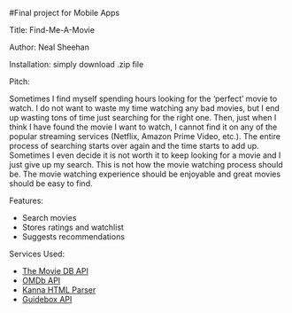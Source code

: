 #Final project for Mobile Apps

Title: Find-Me-A-Movie

Author: Neal Sheehan

Installation: simply download .zip file

Pitch:

Sometimes I find myself spending hours looking for the ‘perfect’ movie to watch. I do not want to waste my time watching any bad movies, but I end up wasting tons of time just searching for the right one. Then, just when I think I have found the movie I want to watch, I cannot find it on any of the popular streaming services (Netflix, Amazon Prime Video, etc.). The entire process of searching starts over again and the time starts to add up. Sometimes I even decide it is not worth it to keep looking for a movie and I just give up my search. This is not how the movie watching process should be. The movie watching experience should be enjoyable and great movies should be easy to find.

Features:
- Search movies
- Stores ratings and watchlist
- Suggests recommendations

Services Used:
- [The Movie DB API](http://docs.themoviedb.apiary.io)
- [OMDb API](http://omdbapi.com/)
- [Kanna HTML Parser](https://github.com/tid-kijyun/Kanna/tree/1.0.6)
- [Guidebox API](https://api.guidebox.com/)
